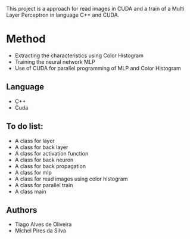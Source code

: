 This project is a approach for read images in CUDA and a train of a Multi Layer Perceptron in language C++ and CUDA.

# Method #

  * Extracting the characteristics using Color Histogram
  * Training the neural network MLP
  * Use of CUDA for parallel programming of MLP and Color Histogram

## Language ##
  * C++
  * Cuda

## To do list: ##

  * A class for layer
  * A class for back layer
  * A class for activation function
  * A class for back neuron
  * A class for back propagation
  * A class for mlp
  * A class for read images using color histogram
  * A class for parallel train
  * A class main

## Authors ##
  * Tiago Alves de Oliveira
  * Michel Pires da Silva